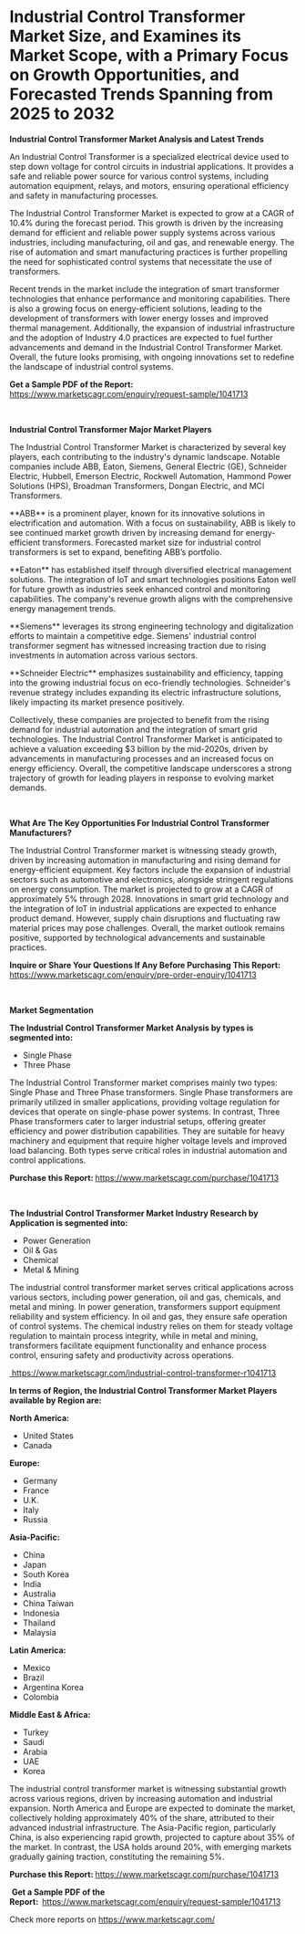 <p><h1>Industrial Control Transformer Market Size, and Examines its Market Scope, with a Primary Focus on Growth Opportunities, and Forecasted Trends Spanning from 2025 to 2032</h1></p><p><strong>Industrial Control Transformer Market Analysis and Latest Trends</strong></p>
<p><p>An Industrial Control Transformer is a specialized electrical device used to step down voltage for control circuits in industrial applications. It provides a safe and reliable power source for various control systems, including automation equipment, relays, and motors, ensuring operational efficiency and safety in manufacturing processes.</p><p>The Industrial Control Transformer Market is expected to grow at a CAGR of 10.4% during the forecast period. This growth is driven by the increasing demand for efficient and reliable power supply systems across various industries, including manufacturing, oil and gas, and renewable energy. The rise of automation and smart manufacturing practices is further propelling the need for sophisticated control systems that necessitate the use of transformers.</p><p>Recent trends in the market include the integration of smart transformer technologies that enhance performance and monitoring capabilities. There is also a growing focus on energy-efficient solutions, leading to the development of transformers with lower energy losses and improved thermal management. Additionally, the expansion of industrial infrastructure and the adoption of Industry 4.0 practices are expected to fuel further advancements and demand in the Industrial Control Transformer Market. Overall, the future looks promising, with ongoing innovations set to redefine the landscape of industrial control systems.</p></p>
<p><strong>Get a Sample PDF of the Report:&nbsp;</strong> <a href="https://www.marketscagr.com/enquiry/request-sample/1041713?utm_campaign=2039&utm_medium=2&utm_source=Github&utm_content=ia&utm_term=16022025&utm_id=industrial-control-transformer">https://www.marketscagr.com/enquiry/request-sample/1041713</a></p>
<p>&nbsp;</p>
<p><strong>Industrial Control Transformer Major Market Players</strong></p>
<p><p>The Industrial Control Transformer Market is characterized by several key players, each contributing to the industry's dynamic landscape. Notable companies include ABB, Eaton, Siemens, General Electric (GE), Schneider Electric, Hubbell, Emerson Electric, Rockwell Automation, Hammond Power Solutions (HPS), Broadman Transformers, Dongan Electric, and MCI Transformers.</p><p>**ABB** is a prominent player, known for its innovative solutions in electrification and automation. With a focus on sustainability, ABB is likely to see continued market growth driven by increasing demand for energy-efficient transformers. Forecasted market size for industrial control transformers is set to expand, benefiting ABB’s portfolio.</p><p>**Eaton** has established itself through diversified electrical management solutions. The integration of IoT and smart technologies positions Eaton well for future growth as industries seek enhanced control and monitoring capabilities. The company's revenue growth aligns with the comprehensive energy management trends.</p><p>**Siemens** leverages its strong engineering technology and digitalization efforts to maintain a competitive edge. Siemens' industrial control transformer segment has witnessed increasing traction due to rising investments in automation across various sectors. </p><p>**Schneider Electric** emphasizes sustainability and efficiency, tapping into the growing industrial focus on eco-friendly technologies. Schneider's revenue strategy includes expanding its electric infrastructure solutions, likely impacting its market presence positively.</p><p>Collectively, these companies are projected to benefit from the rising demand for industrial automation and the integration of smart grid technologies. The Industrial Control Transformer Market is anticipated to achieve a valuation exceeding $3 billion by the mid-2020s, driven by advancements in manufacturing processes and an increased focus on energy efficiency. Overall, the competitive landscape underscores a strong trajectory of growth for leading players in response to evolving market demands.</p></p>
<p>&nbsp;</p>
<p><strong>What Are The Key Opportunities For Industrial Control Transformer Manufacturers?</strong></p>
<p><p>The Industrial Control Transformer market is witnessing steady growth, driven by increasing automation in manufacturing and rising demand for energy-efficient equipment. Key factors include the expansion of industrial sectors such as automotive and electronics, alongside stringent regulations on energy consumption. The market is projected to grow at a CAGR of approximately 5% through 2028. Innovations in smart grid technology and the integration of IoT in industrial applications are expected to enhance product demand. However, supply chain disruptions and fluctuating raw material prices may pose challenges. Overall, the market outlook remains positive, supported by technological advancements and sustainable practices.</p></p>
<p><strong>Inquire or Share Your Questions If Any Before Purchasing This Report:</strong> <a href="https://www.marketscagr.com/enquiry/pre-order-enquiry/1041713?utm_campaign=2039&utm_medium=2&utm_source=Github&utm_content=ia&utm_term=16022025&utm_id=industrial-control-transformer">https://www.marketscagr.com/enquiry/pre-order-enquiry/1041713</a></p>
<p>&nbsp;</p>
<p><strong>Market Segmentation</strong></p>
<p><strong>The Industrial Control Transformer Market Analysis by types is segmented into:</strong></p>
<p><ul><li>Single Phase</li><li>Three Phase</li></ul></p>
<p><p>The Industrial Control Transformer market comprises mainly two types: Single Phase and Three Phase transformers. Single Phase transformers are primarily utilized in smaller applications, providing voltage regulation for devices that operate on single-phase power systems. In contrast, Three Phase transformers cater to larger industrial setups, offering greater efficiency and power distribution capabilities. They are suitable for heavy machinery and equipment that require higher voltage levels and improved load balancing. Both types serve critical roles in industrial automation and control applications.</p></p>
<p><strong>Purchase this Report:&nbsp;</strong><a href="https://www.marketscagr.com/purchase/1041713?utm_campaign=2039&utm_medium=2&utm_source=Github&utm_content=ia&utm_term=16022025&utm_id=industrial-control-transformer">https://www.marketscagr.com/purchase/1041713</a></p>
<p>&nbsp;</p>
<p><strong>The Industrial Control Transformer Market Industry Research by Application is segmented into:</strong></p>
<p><ul><li>Power Generation</li><li>Oil & Gas</li><li>Chemical</li><li>Metal & Mining</li></ul></p>
<p><p>The industrial control transformer market serves critical applications across various sectors, including power generation, oil and gas, chemicals, and metal and mining. In power generation, transformers support equipment reliability and system efficiency. In oil and gas, they ensure safe operation of control systems. The chemical industry relies on them for steady voltage regulation to maintain process integrity, while in metal and mining, transformers facilitate equipment functionality and enhance process control, ensuring safety and productivity across operations.</p></p>
<p><a href="https://www.marketscagr.com/industrial-control-transformer-r1041713?utm_campaign=2039&utm_medium=2&utm_source=Github&utm_content=ia&utm_term=16022025&utm_id=industrial-control-transformer">&nbsp;https://www.marketscagr.com/industrial-control-transformer-r1041713</a></p>
<p><strong>In terms of Region, the Industrial Control Transformer Market Players available by Region are:</strong></p>
<p>
    <p> <strong> North America: </strong>
        <ul>
            <li>United States</li>
            <li>Canada</li>
        </ul>
        </p> 
    <p> <strong> Europe: </strong>
        <ul>
            <li>Germany</li>
            <li>France</li>
            <li>U.K.</li>
            <li>Italy</li>
            <li>Russia</li>
        </ul>
        </p> 
    <p> <strong> Asia-Pacific: </strong>
        <ul>
            <li>China</li>
            <li>Japan</li>
            <li>South Korea</li>
            <li>India</li>
            <li>Australia</li>
            <li>China Taiwan</li>
            <li>Indonesia</li>
            <li>Thailand</li>
            <li>Malaysia</li>
        </ul>
        </p> 
    <p> <strong> Latin America: </strong>
        <ul>
            <li>Mexico</li>
            <li>Brazil</li>
            <li>Argentina Korea</li>
            <li>Colombia</li>
        </ul>
        </p> 
    <p> <strong> Middle East & Africa: </strong>
        <ul>
            <li>Turkey</li>
            <li>Saudi</li>
            <li>Arabia</li>
            <li>UAE</li>
            <li>Korea</li>
        </ul>
    </p>
    </p>
<p><p>The industrial control transformer market is witnessing substantial growth across various regions, driven by increasing automation and industrial expansion. North America and Europe are expected to dominate the market, collectively holding approximately 40% of the share, attributed to their advanced industrial infrastructure. The Asia-Pacific region, particularly China, is also experiencing rapid growth, projected to capture about 35% of the market. In contrast, the USA holds around 20%, with emerging markets gradually gaining traction, constituting the remaining 5%.</p></p>
<p><strong>Purchase this Report: </strong><a href="https://www.marketscagr.com/purchase/1041713?utm_campaign=2039&utm_medium=2&utm_source=Github&utm_content=ia&utm_term=16022025&utm_id=industrial-control-transformer">https://www.marketscagr.com/purchase/1041713</a></p>
<p>&nbsp;<strong>Get a Sample PDF of the Report:&nbsp;&nbsp;</strong><a href="https://www.marketscagr.com/enquiry/request-sample/1041713?utm_campaign=2039&utm_medium=2&utm_source=Github&utm_content=ia&utm_term=16022025&utm_id=industrial-control-transformer">https://www.marketscagr.com/enquiry/request-sample/1041713</a></p>
<p><strong></strong></p>
<p>Check more reports on <a href="https://www.marketscagr.com/?utm_campaign=2039&utm_medium=2&utm_source=Github&utm_content=ia&utm_term=16022025&utm_id=industrial-control-transformer">https://www.marketscagr.com/</a></p>